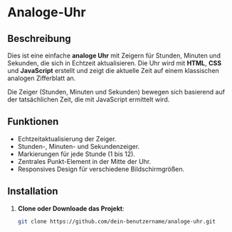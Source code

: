 # Analoge-Uhr

## Beschreibung
Dies ist eine einfache **analoge Uhr** mit Zeigern für Stunden, Minuten und Sekunden, die sich in Echtzeit aktualisieren. Die Uhr wird mit **HTML**, **CSS** und **JavaScript** erstellt und zeigt die aktuelle Zeit auf einem klassischen analogen Zifferblatt an.

Die Zeiger (Stunden, Minuten und Sekunden) bewegen sich basierend auf der tatsächlichen Zeit, die mit JavaScript ermittelt wird.

## Funktionen
- Echtzeitaktualisierung der Zeiger.
- Stunden-, Minuten- und Sekundenzeiger.
- Markierungen für jede Stunde (1 bis 12).
- Zentrales Punkt-Element in der Mitte der Uhr.
- Responsives Design für verschiedene Bildschirmgrößen.

## Installation

1. **Clone oder Downloade das Projekt**:
   ```bash
   git clone https://github.com/dein-benutzername/analoge-uhr.git
